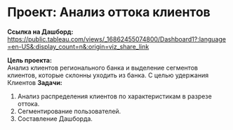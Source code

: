 # Проект: Анализ оттока клиентов
**Ссылка на Дашборд:** https://public.tableau.com/views/_16862455074800/Dashboard1?:language=en-US&:display_count=n&:origin=viz_share_link  

**Цель проекта:**  
Анализ клиентов регионального банка и выделение сегментов клиентов, которые склонны уходить из банка. С целью удержания Клиентов
**Задачи:**  
1. Анализ распределения клиентов по характеристикам в разрезе оттока.  
2. Сегментирование пользователей.  
3. Составление Дашборда.

